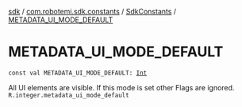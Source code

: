 [sdk](../../index.md) / [com.robotemi.sdk.constants](../index.md) / [SdkConstants](index.md) / [METADATA_UI_MODE_DEFAULT](./-m-e-t-a-d-a-t-a_-u-i_-m-o-d-e_-d-e-f-a-u-l-t.md)

# METADATA_UI_MODE_DEFAULT

`const val METADATA_UI_MODE_DEFAULT: `[`Int`](https://kotlinlang.org/api/latest/jvm/stdlib/kotlin/-int/index.html)

All UI elements are visible.
If this mode is set other Flags are ignored.
`R.integer.metadata_ui_mode_default`

